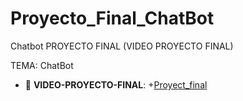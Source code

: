 # Proyecto_Final_ChatBot
Chatbot PROYECTO FINAL (VIDEO PROYECTO FINAL)

TEMA: ChatBot
- :file_folder: __VIDEO-PROYECTO-FINAL__:
    +[Proyect_final](https://drive.google.com/file/d/1YHrUlXllrq6VYXssHShfDVqRHswrdZFH/view?usp=sharing)
